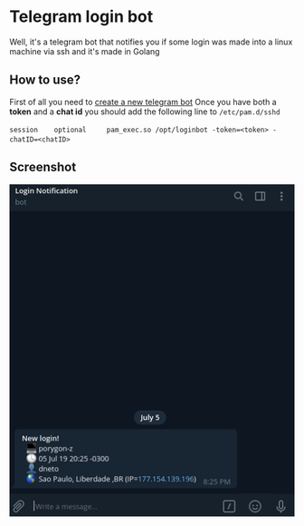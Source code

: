 Telegram login bot
==================

Well, it's a telegram bot that notifies you if some login was made into a linux machine via ssh and it's made in Golang

How to use?
-----------

First of all you need to [create a new telegram bot](https://core.telegram.org/bots)
Once you have both a **token** and a **chat id** you should add the following line to `/etc/pam.d/sshd`

`session    optional     pam_exec.so /opt/loginbot -token=<token> -chatID=<chatID>`

Screenshot
----------
![alt text](screenshots/screenshot.png "A screenshot of the bot response in Telegram")